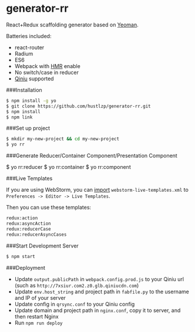 # generator-rr

React+Redux scaffolding generator based on [Yeoman](http://yeoman.io).

Batteries included:

* react-router
* Radium
* ES6
* Webpack with [HMR](https://webpack.github.io/docs/hot-module-replacement-with-webpack.html) enable
* No switch/case in reducer
* [Qiniu](http://www.qiniu.com) supported

###Installation

```sh
$ npm install -g yo
$ git clone https://github.com/hustlzp/generator-rr.git
$ npm install
$ npm link
```

###Set up project

```sh
$ mkdir my-new-project && cd my-new-project
$ yo rr
```

###Generate Reducer/Container Component/Presentation Component

$ yo rr:reducer <name>
$ yo rr:container <name>
$ yo rr:component <name>

###Live Templates

If you are using WebStorm, you can [import](https://www.jetbrains.com/help/phpstorm/2016.1/sharing-live-templates.html) `webstorm-live-templates.xml` to `Preferences -> Editor -> Live Templates`.

Then you can use these templates:

```sh
redux:action
redux:asyncAction
redux:reducerCase
redux:reducerAsyncCases
```

###Start Development Server

```sh
$ npm start
```

###Deployment

* Update `output.publicPath` in `webpack.config.prod.js` to your Qiniu url (such as `http://7xsiur.com2.z0.glb.qiniucdn.com`)
* Update `env.host_string` and project path in `fabfile.py` to the username and IP of your server
* Update config in `qrsync.conf` to your Qiniu config
* Update domain and project path in `nginx.conf`, copy it to server, and then restart Nginx
* Run `npm run deploy`
